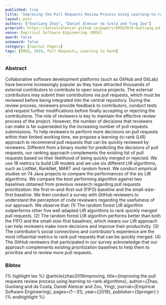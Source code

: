 ```yaml
---
published: true
title: "Improving the Pull Requests Review Process Using Learning-to-rank Algorithms"
layout: post
authors: ["Guoliang Zhao", "Daniel Alencar da Costa and Ying Zou"]
preprint: https://danielcalencar.github.io/papers/EMSE2019-Guoliang.pdf 
venue: Empirical Software Engineering (EMSE) 
award: false
acmaward: false
category: [Journal Papers]
tags: [EMSE, 2019, Pull Requests, Learning to Rank]
---   
```


### Abstract 

Collaborative software development platforms (such as GitHub and GitLab) have
become increasingly popular as they have attracted thousands of external
contributors to contribute to open source projects. The external contributors
may submit their contributions via pull requests, which must be reviewed before
being integrated into the central repository. During the review process,
reviewers provide feedback to contributors, conduct tests and request further
modifications before finally accepting or rejecting the contributions. The role
of reviewers is key to maintain the effective review process of the project.
However, the number of decisions that reviewers can make is far superseded by
the increasing number of pull requests submissions. To help reviewers to
perform more decisions on pull requests within their limited working time, we
propose a learning-to-rank (LtR) approach to recommend pull requests that can
be quickly reviewed by reviewers. Different from a binary model for predicting
the decisions of pull requests, our ranking approach complements the existing
list of pull requests based on their likelihood of being quickly merged or
rejected. We use 18 metrics to build LtR models and we use six different LtR
algorithms, such as ListNet, RankNet, MART and random forest. We conduct
empirical studies on 74 Java projects to compare the performances of the six
LtR algorithms. We compare the best performing algorithm against two baselines
obtained from previous research regarding pull requests prioritization: the
first-in-and-first-out (FIFO) baseline and the small-size-first baseline. We
then conduct a survey with GitHub reviewers to understand the perception of
code reviewers regarding the usefulness of our approach. We observe that: (1)
The random forest LtR algorithm outperforms other five well adapted LtR
algorithms to rank quickly merged pull requests. (2) The random forest LtR
algorithm performs better than both the FIFO and the small-size-first
baselines, which means our LtR approach can help reviewers make more decisions
and improve their productivity. (3) The contributor’s social connections and
contributor’s experience are the most influential metrics to rank pull requests
that can be quickly merged. (4) The GitHub reviewers that participated in our
survey acknowledge that our approach complements existing prioritization
baselines to help them to prioritize and to review more pull requests.

### Bibtex 

{% highlight tex %}
@article{zhao2019improving,
  title={Improving the pull requests review process using learning-to-rank algorithms},
  author={Zhao, Guoliang and da Costa, Daniel Alencar and Zou, Ying},
  journal={Empirical Software Engineering},
  pages={1--31},
  year={2019},
  publisher={Springer}
}
{% endhighlight %}


